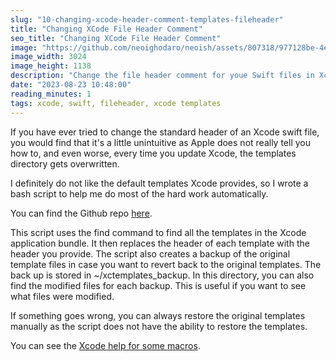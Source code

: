 ```yaml
---
slug: "10-changing-xcode-header-comment-templates-fileheader"
title: "Changing XCode File Header Comment"
seo_title: "Changing XCode File Header Comment"
image: "https://github.com/neoighodaro/neoish/assets/807318/977128be-4e40-4833-b3cf-1cd09c9b718a"
image_width: 3024
image_height: 1138
description: "Change the file header comment for youe Swift files in Xcode by customising the FILEHEADER"
date: "2023-08-23 10:48:00"
reading_minutes: 1
tags: xcode, swift, fileheader, xcode templates
---
```


If you have ever tried to change the standard header of an Xcode swift file, you would find that it's a little unintuitive as Apple does not really tell you how to, and even worse, every time you update Xcode, the templates directory gets overwritten.

I definitely do not like the default templates Xcode provides, so I wrote a bash script to help me do most of the hard work automatically.

You can find the Github repo [here](https://github.com/neoighodaro/xctemplates).

This script uses the find command to find all the templates in the Xcode application bundle. It then replaces the header of each template with the header you provide. The script also creates a backup of the original template files in case you want to revert back to the original templates. The back up is stored in ~/xctemplates_backup. In this directory, you can also find the modified files for each backup. This is useful if you want to see what files were modified.

If something goes wrong, you can always restore the original templates manually as the script does not have the ability to restore the templates.

You can see the [Xcode help for some macros](https://help.apple.com/xcode/mac/9.0/index.html?localePath=en.lproj#/dev7fe737ce0).
